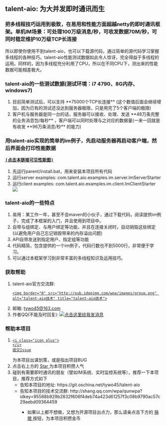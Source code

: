 <h2>
  talent-aio: 为大并发即时通讯而生
</h2>

<h3>
  把多线程技巧运用到极致，在易用和性能方面超越netty的即时通讯框架。单机IM场景：可处理100万级消息/秒，可收发数据70M/秒，可同时稳定维护10万级TCP长连接
</h3>


所以即使你使用不到talent-aio，也可以下载源代码，通过简单的源代码学习掌握多线程的各种技巧。talent-aio性能测试数据如此令人惊讶，完全得益于多线程的运用。同样的，因为多线程充分利用了CPU，所以在不同CPU下，测出来的性能数据可能相差极大。
<h3>
  talent-aio的一些测试数据(测试环境：i7 4790、8G内存、windows7)
</h3>
<ol>
  <li>
  目前简单测试后，可以支持 **75000个TCP长连接** (这个数值后面会继续增加，因为已有的测试还没达到服务器极限，只是用完了5个客户端的极限)
</li>
<li>
客户机与服务器是同一台的话，服务器可以接收、处理、发送 **48万条完整的业务消息包/每秒** ，客户端可以同时处理与之对应的数据量(一来一回就是有收发 **96万条消息/秒** 的能力)
</li>
</ol>


<h3>
  用talent-aio实现的简单的im例子，先启动服务器再启动客户端，然后界面会打印性能数据
  <a 
      target='_blank'
      href='https://git.oschina.net/tywo45/talent-aio/raw/master/docs/client-4.png?dir=0&filepath=docs%2Fclient-4.png&oid=5d0af1bd72723d841fa7763e54871f560631e36c&sha=5f44cd4f8356f8ce131b4e087c12b2bb56993e80'>

    (点击本链接可见性能图)
  </a>
</h3>

<ol>
  <li>
  先运行parent/install.bat，用来安装本项目所有代码
</li>
<li>
运行server examples: com.talent.aio.examples.im.server.ImServerStarter
</li>
<li>
运行client examples: com.talent.aio.examples.im.client.ImClientStarter
</li>
<img 
    src='https://git.oschina.net/tywo45/talent-aio/raw/master/docs/client-4.png?dir=0&filepath=docs%2Fclient-4.png&oid=5d0af1bd72723d841fa7763e54871f560631e36c&sha=5f44cd4f8356f8ce131b4e087c12b2bb56993e80 '>

</img>
</ol>

<h3>
  talent-aio的一些特点
</h3>
<ol>
  <li>
  易用：某工作一年，甚至不会maven的小伙子，通过下载代码，阅读提供im例子，完成了本框架的入门，并且使用到项目中。
</li>
<li>
自带与组绑定、与用户绑定等功能，并且在连接关闭时，自动销毁这些绑定(以避免用户自己忘记销毁带来的内存溢出问题)
</li>
<li>
API自带发送到指定用户、指定组等功能
</li>
<li>
代码精简，包含提供的一个im例子，代码行数也不到5000行，非常便于学习。
</li>
<li>
可以通过本框架学习到非常丰富的多线程知识及运用技巧。
</li>
</ol>

<h3>
  获取帮助
</h3>
<ol>
  <li>
  talent-aio官方交流群:
  <a 
      target="_blank"
      href="http://shang.qq.com/wpa/qunwpa?idkey=95588b929b2832f606f4deb74a423d61257f3c08b9790ac57c29aebd09364459">

    <img border="0" src="http://pub.idqqimg.com/wpa/images/group.png" alt="talent-aio技术" title="talent-aio技术">
  </a>
</li>
<li>
邮箱:
<a href="mailto:tywo45@163.com">
  tywo45@163.com
</a>
</li>
<li>
作者QQ(不能及时回复):
<a target="_blank" href="http://wpa.qq.com/msgrd?v=3&uin=33745965&site=qq&menu=yes">
  <img border="0" src="http://wpa.qq.com/pa?p=2:33745965:52" alt="点击这里给我发消息" title="点击这里给我发消息"/>
</a>
</li>
</ol>

<h3>
  帮助本项目
</h3>
<ol>

  <li>
  <a 
      href="/tywo45/talent-aio/issues/new?issue%5Bassignee_id%5D=&amp;issue%5Bmilestone_id%5D="
      class="ui mini green button"
      title="提交issue">

    <i class="icon plus">
    </i>
    提交Issue
  </a>
  为本项目出谋划策，或是指出项目BUG
</li>

<li>
点击右上方的
<span class="basic buttons mini star-container ui">
  <a href="javascritp:void(0);" class="ui button star" data-method="post" data-remote="true" rel="nofollow">
    Star
  </a>
</span>
为本项目积攒人气
</li>

<li>
碰到有需要即时通讯的朋友（譬如IM系统、实时监控系统等），推荐一下本项目，推荐方式如下
<ul>
  <li>
  告知本项目的地址: https://git.oschina.net/tywo45/talent-aio
</li>
<li>
告知本项目的技术交流群: http://shang.qq.com/wpa/qunwpa?idkey=95588b929b2832f606f4deb74a423d61257f3c08b9790ac57c29aebd09364459
</li>
<ul>
</li>

<li>
如果以上都不想做，又想为开源项目出点力，那么请亲点击下方的
<a href='#project-donate-overview'>
  <span class="ui green donate button">
    捐赠
  </span>
</a>
按钮，为本项目积攒金币
</li>
</ol>




